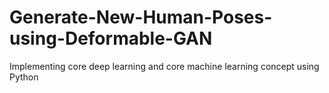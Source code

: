 # Generate-New-Human-Poses-using-Deformable-GAN
Implementing core deep learning and core machine learning concept using Python
